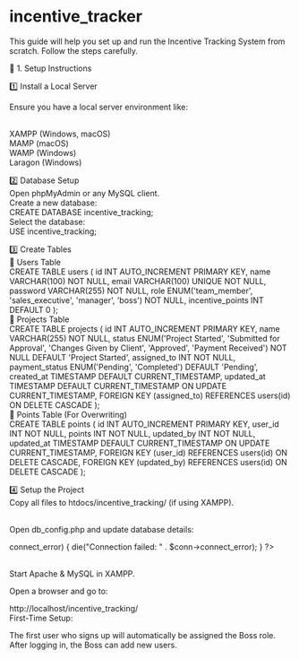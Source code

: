 # incentive_tracker
This guide will help you set up and run the Incentive Tracking System from scratch. Follow the steps carefully.


🚀 1. Setup Instructions

1️⃣ Install a Local Server

Ensure you have a local server environment like:

<br>XAMPP (Windows, macOS)
<br>MAMP (macOS)
<br>WAMP (Windows)
<br>Laragon (Windows)

2️⃣ Database Setup
<br>Open phpMyAdmin or any MySQL client.
<br>Create a new database:
<br>CREATE DATABASE incentive_tracking;
<br>Select the database:
<br>USE incentive_tracking;

3️⃣ Create Tables
<br>🔹 Users Table<br>
CREATE TABLE users (
    id INT AUTO_INCREMENT PRIMARY KEY,
    name VARCHAR(100) NOT NULL,
    email VARCHAR(100) UNIQUE NOT NULL,
    password VARCHAR(255) NOT NULL,
    role ENUM('team_member', 'sales_executive', 'manager', 'boss') NOT NULL,
    incentive_points INT DEFAULT 0
);
<br>🔹 Projects Table<br>
CREATE TABLE projects (
    id INT AUTO_INCREMENT PRIMARY KEY,
    name VARCHAR(255) NOT NULL,
    status ENUM('Project Started', 'Submitted for Approval', 'Changes Given by Client', 'Approved', 'Payment Received') NOT NULL DEFAULT 'Project Started',
    assigned_to INT NOT NULL,
    payment_status ENUM('Pending', 'Completed') DEFAULT 'Pending',
    created_at TIMESTAMP DEFAULT CURRENT_TIMESTAMP,
    updated_at TIMESTAMP DEFAULT CURRENT_TIMESTAMP ON UPDATE CURRENT_TIMESTAMP,
    FOREIGN KEY (assigned_to) REFERENCES users(id) ON DELETE CASCADE
);
<br>🔹 Points Table (For Overwriting)<br>
CREATE TABLE points (
    id INT AUTO_INCREMENT PRIMARY KEY,
    user_id INT NOT NULL,
    points INT NOT NULL,
    updated_by INT NOT NULL,
    updated_at TIMESTAMP DEFAULT CURRENT_TIMESTAMP ON UPDATE CURRENT_TIMESTAMP,
    FOREIGN KEY (user_id) REFERENCES users(id) ON DELETE CASCADE,
    FOREIGN KEY (updated_by) REFERENCES users(id) ON DELETE CASCADE
);

4️⃣ Setup the Project
<br>Copy all files to htdocs/incentive_tracking/ (if using XAMPP).

<br>Open db_config.php and update database details:<br>
<?php
$host = "localhost"; 
$user = "root";      
$pass = "";          
$dbname = "incentive_tracking"; 
$conn = new mysqli($host, $user, $pass, $dbname);
if ($conn->connect_error) {
    die("Connection failed: " . $conn->connect_error);
}
?>
<br>Start Apache & MySQL in XAMPP.<br>

Open a browser and go to:

http://localhost/incentive_tracking/
<br>First-Time Setup:<br>

The first user who signs up will automatically be assigned the Boss role.
After logging in, the Boss can add new users.
